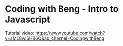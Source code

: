 # Coding with Beng - Intro to Javascript

Tutorial video: https://www.youtube.com/watch?v=aML8wlSHB6Q&ab_channel=CodingwithBeng
